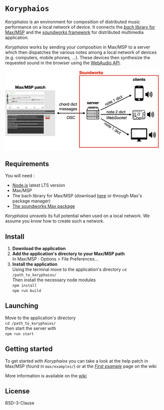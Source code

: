 # `Koryphaios`

_Koryphaios_ is an environment for composition of distributed music performance on a local network of device. It connects the [_bach_ library for Max/MSP](https://www.bachproject.net/) and the [_soundworks_ framework](http://collective-soundworks.github.io) for distributed multimedia application.  

_Koryphaios_ works by sending your composition in Max/MSP to a server which then dispatches the various notes among a local network of devices (e.g. computers, mobile phones, ...). These devices then synthesize the requested sound in the browser using the [WebAudio API](https://developer.mozilla.org/fr/docs/Web/API/Web_Audio_API).

![Diagram of the application](app-diagram.png)

## Requirements  
You will need : 

- [Node.js](https://nodejs.org/en/) latest LTS version
- Max/MSP
- The bach library for Max/MSP (download [here](https://www.bachproject.net/) or through Max's package manager)
- [The soundworks Max package](https://github.com/collective-soundworks/soundworks-max)


_Koryphaios_ unravels its full potential when used on a local network. We assume you know how to create such a network.

## Install 

1. **Download the application** 
2. **Add the application's directory to your Max/MSP path**  
In Max/MSP : Options > File Preferences...
3. **Install the application**  
Using the terminal move to the application's directory 
```cd /path_to_koryphaios/```  
Then install the necessary node modules  
```npm install```  
```npm run build```

## Launching

Move to the application's directory   
```cd /path_to_koryphaios/```  
then start the server with  
```npm run start```

## Getting started

To get started with _Koryphaios_ you can take a look at the help patch in Max/MSP (found in `max/examples/`) or at the [_First example_](https://github.com/ircam-ismm/koryphaios/wiki/First-example) page on the wiki

More information is available on the [wiki](https://github.com/ircam-ismm/koryphaios/wiki)

## License

BSD-3-Clause
